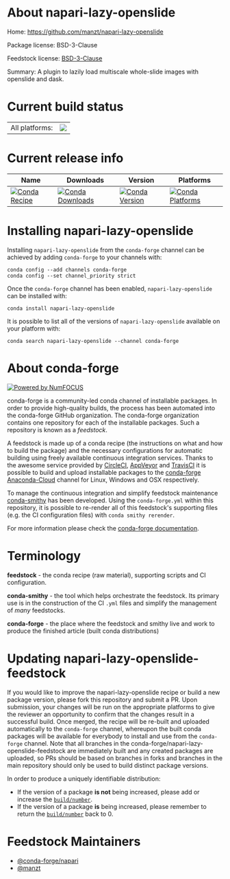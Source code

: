 About napari-lazy-openslide
===========================

Home: https://github.com/manzt/napari-lazy-openslide

Package license: BSD-3-Clause

Feedstock license: [BSD-3-Clause](https://github.com/conda-forge/napari-lazy-openslide-feedstock/blob/master/LICENSE.txt)

Summary: A plugin to lazily load multiscale whole-slide images with openslide and dask.

Current build status
====================


<table><tr><td>All platforms:</td>
    <td>
      <a href="https://dev.azure.com/conda-forge/feedstock-builds/_build/latest?definitionId=15475&branchName=master">
        <img src="https://dev.azure.com/conda-forge/feedstock-builds/_apis/build/status/napari-lazy-openslide-feedstock?branchName=master">
      </a>
    </td>
  </tr>
</table>

Current release info
====================

| Name | Downloads | Version | Platforms |
| --- | --- | --- | --- |
| [![Conda Recipe](https://img.shields.io/badge/recipe-napari--lazy--openslide-green.svg)](https://anaconda.org/conda-forge/napari-lazy-openslide) | [![Conda Downloads](https://img.shields.io/conda/dn/conda-forge/napari-lazy-openslide.svg)](https://anaconda.org/conda-forge/napari-lazy-openslide) | [![Conda Version](https://img.shields.io/conda/vn/conda-forge/napari-lazy-openslide.svg)](https://anaconda.org/conda-forge/napari-lazy-openslide) | [![Conda Platforms](https://img.shields.io/conda/pn/conda-forge/napari-lazy-openslide.svg)](https://anaconda.org/conda-forge/napari-lazy-openslide) |

Installing napari-lazy-openslide
================================

Installing `napari-lazy-openslide` from the `conda-forge` channel can be achieved by adding `conda-forge` to your channels with:

```
conda config --add channels conda-forge
conda config --set channel_priority strict
```

Once the `conda-forge` channel has been enabled, `napari-lazy-openslide` can be installed with:

```
conda install napari-lazy-openslide
```

It is possible to list all of the versions of `napari-lazy-openslide` available on your platform with:

```
conda search napari-lazy-openslide --channel conda-forge
```


About conda-forge
=================

[![Powered by
NumFOCUS](https://img.shields.io/badge/powered%20by-NumFOCUS-orange.svg?style=flat&colorA=E1523D&colorB=007D8A)](https://numfocus.org)

conda-forge is a community-led conda channel of installable packages.
In order to provide high-quality builds, the process has been automated into the
conda-forge GitHub organization. The conda-forge organization contains one repository
for each of the installable packages. Such a repository is known as a *feedstock*.

A feedstock is made up of a conda recipe (the instructions on what and how to build
the package) and the necessary configurations for automatic building using freely
available continuous integration services. Thanks to the awesome service provided by
[CircleCI](https://circleci.com/), [AppVeyor](https://www.appveyor.com/)
and [TravisCI](https://travis-ci.com/) it is possible to build and upload installable
packages to the [conda-forge](https://anaconda.org/conda-forge)
[Anaconda-Cloud](https://anaconda.org/) channel for Linux, Windows and OSX respectively.

To manage the continuous integration and simplify feedstock maintenance
[conda-smithy](https://github.com/conda-forge/conda-smithy) has been developed.
Using the ``conda-forge.yml`` within this repository, it is possible to re-render all of
this feedstock's supporting files (e.g. the CI configuration files) with ``conda smithy rerender``.

For more information please check the [conda-forge documentation](https://conda-forge.org/docs/).

Terminology
===========

**feedstock** - the conda recipe (raw material), supporting scripts and CI configuration.

**conda-smithy** - the tool which helps orchestrate the feedstock.
                   Its primary use is in the construction of the CI ``.yml`` files
                   and simplify the management of *many* feedstocks.

**conda-forge** - the place where the feedstock and smithy live and work to
                  produce the finished article (built conda distributions)


Updating napari-lazy-openslide-feedstock
========================================

If you would like to improve the napari-lazy-openslide recipe or build a new
package version, please fork this repository and submit a PR. Upon submission,
your changes will be run on the appropriate platforms to give the reviewer an
opportunity to confirm that the changes result in a successful build. Once
merged, the recipe will be re-built and uploaded automatically to the
`conda-forge` channel, whereupon the built conda packages will be available for
everybody to install and use from the `conda-forge` channel.
Note that all branches in the conda-forge/napari-lazy-openslide-feedstock are
immediately built and any created packages are uploaded, so PRs should be based
on branches in forks and branches in the main repository should only be used to
build distinct package versions.

In order to produce a uniquely identifiable distribution:
 * If the version of a package **is not** being increased, please add or increase
   the [``build/number``](https://docs.conda.io/projects/conda-build/en/latest/resources/define-metadata.html#build-number-and-string).
 * If the version of a package **is** being increased, please remember to return
   the [``build/number``](https://docs.conda.io/projects/conda-build/en/latest/resources/define-metadata.html#build-number-and-string)
   back to 0.

Feedstock Maintainers
=====================

* [@conda-forge/napari](https://github.com/conda-forge/napari/)
* [@manzt](https://github.com/manzt/)

